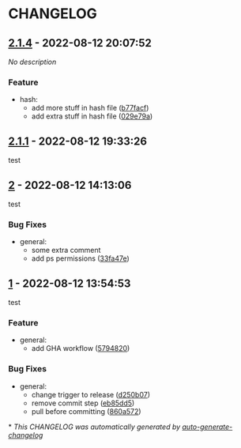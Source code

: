 # CHANGELOG

## [2.1.4](https://github.com/gruebel/changelog-test/releases/tag/2.1.4) - 2022-08-12 20:07:52

*No description*

### Feature

- hash:
  - add more stuff in hash file ([b77facf](https://github.com/gruebel/changelog-test/commit/b77facf45d2c0ad21dee8307689bd10e7ab5c0ce))
  - add extra stuff in hash file ([029e79a](https://github.com/gruebel/changelog-test/commit/029e79a87f9e0bdc291cba2fdc0576c287570261))

## [2.1.1](https://github.com/gruebel/changelog-test/releases/tag/2.1.1) - 2022-08-12 19:33:26

test

## [2](https://github.com/gruebel/changelog-test/releases/tag/2) - 2022-08-12 14:13:06

test

### Bug Fixes

- general:
  - some extra comment
  - add ps permissions ([33fa47e](https://github.com/gruebel/changelog-test/commit/33fa47e4dbba55f1a4153dcba1b111e7cff4cb77))

## [1](https://github.com/gruebel/changelog-test/releases/tag/1) - 2022-08-12 13:54:53

test

### Feature

- general:
  - add GHA workflow ([5794820](https://github.com/gruebel/changelog-test/commit/579482058f39e8072f6fcab96033e906345cba5e))

### Bug Fixes

- general:
  - change trigger to release ([d250b07](https://github.com/gruebel/changelog-test/commit/d250b07d4118cd98eb9b33f00da94441c8d7c6c1))
  - remove commit step ([eb85dd5](https://github.com/gruebel/changelog-test/commit/eb85dd5c65f6d1435221286c1cdc1d3fc01b4214))
  - pull before committing ([860a572](https://github.com/gruebel/changelog-test/commit/860a572075c419360e6a8f82a38b96825d0198fe))

\* *This CHANGELOG was automatically generated by [auto-generate-changelog](https://github.com/BobAnkh/auto-generate-changelog)*
